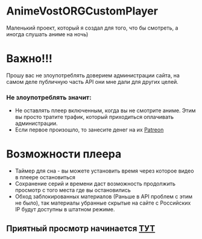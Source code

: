 # AnimeVostORGCustomPlayer
Маленький проект, который я создал для того, что бы смотреть, а иногда слушать аниме на ночь)

# Важно!!!
Прошу вас не злоупотреблять доверием администрации сайта, на самом деле публичную часть API они мне дали для других целей.

### Не злоупотреблять значит:
- Не оставлять плеер включенным, когда вы не смотрите аниме. Этим вы просто тратите трафик, который приходиться оплачивать администрации.
- Если первое произошло, то занесите денег на их [Patreon](http://b.animevost.org)

# Возможности плеера
- Таймер для сна - вы можете установить время через которое видео в плеере остановиться
- Сохранение серий и времени даст возможность продолжить просмотр с того места где вы остановились
- Обход заблокированных материалов (Раньше в API проблем с этим не было), так материалы убранные скрытые на сайте с Российских IP будут доступны в штатном режиме.

## Приятный просмотр начинается [ТУТ](https://reansn0w.github.io/AnimeVostORGCustomPlayer/)